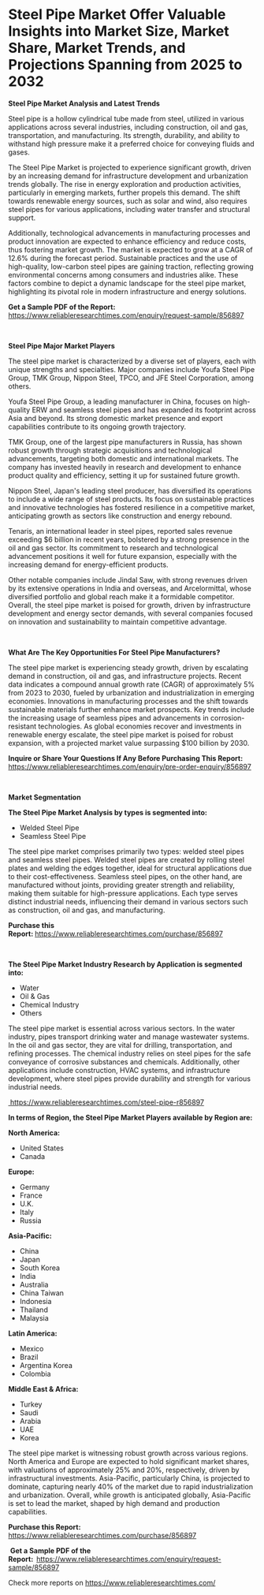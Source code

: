 <p><h1>Steel Pipe Market Offer Valuable Insights into Market Size, Market Share, Market Trends, and Projections Spanning from 2025 to 2032</h1></p><p><strong>Steel Pipe Market Analysis and Latest Trends</strong></p>
<p><p>Steel pipe is a hollow cylindrical tube made from steel, utilized in various applications across several industries, including construction, oil and gas, transportation, and manufacturing. Its strength, durability, and ability to withstand high pressure make it a preferred choice for conveying fluids and gases.</p><p>The Steel Pipe Market is projected to experience significant growth, driven by an increasing demand for infrastructure development and urbanization trends globally. The rise in energy exploration and production activities, particularly in emerging markets, further propels this demand. The shift towards renewable energy sources, such as solar and wind, also requires steel pipes for various applications, including water transfer and structural support.</p><p>Additionally, technological advancements in manufacturing processes and product innovation are expected to enhance efficiency and reduce costs, thus fostering market growth. The market is expected to grow at a CAGR of 12.6% during the forecast period. Sustainable practices and the use of high-quality, low-carbon steel pipes are gaining traction, reflecting growing environmental concerns among consumers and industries alike. These factors combine to depict a dynamic landscape for the steel pipe market, highlighting its pivotal role in modern infrastructure and energy solutions.</p></p>
<p><strong>Get a Sample PDF of the Report:&nbsp;</strong> <a href="https://www.reliableresearchtimes.com/enquiry/request-sample/856897?utm_campaign=3320&utm_medium=2&utm_source=Github&utm_content=ia&utm_term=31032025&utm_id=steel-pipe">https://www.reliableresearchtimes.com/enquiry/request-sample/856897</a></p>
<p>&nbsp;</p>
<p><strong>Steel Pipe Major Market Players</strong></p>
<p><p>The steel pipe market is characterized by a diverse set of players, each with unique strengths and specialties. Major companies include Youfa Steel Pipe Group, TMK Group, Nippon Steel, TPCO, and JFE Steel Corporation, among others. </p><p>Youfa Steel Pipe Group, a leading manufacturer in China, focuses on high-quality ERW and seamless steel pipes and has expanded its footprint across Asia and beyond. Its strong domestic market presence and export capabilities contribute to its ongoing growth trajectory.</p><p>TMK Group, one of the largest pipe manufacturers in Russia, has shown robust growth through strategic acquisitions and technological advancements, targeting both domestic and international markets. The company has invested heavily in research and development to enhance product quality and efficiency, setting it up for sustained future growth.</p><p>Nippon Steel, Japan's leading steel producer, has diversified its operations to include a wide range of steel products. Its focus on sustainable practices and innovative technologies has fostered resilience in a competitive market, anticipating growth as sectors like construction and energy rebound.</p><p>Tenaris, an international leader in steel pipes, reported sales revenue exceeding $6 billion in recent years, bolstered by a strong presence in the oil and gas sector. Its commitment to research and technological advancement positions it well for future expansion, especially with the increasing demand for energy-efficient products.</p><p>Other notable companies include Jindal Saw, with strong revenues driven by its extensive operations in India and overseas, and Arcelormittal, whose diversified portfolio and global reach make it a formidable competitor. Overall, the steel pipe market is poised for growth, driven by infrastructure development and energy sector demands, with several companies focused on innovation and sustainability to maintain competitive advantage.</p></p>
<p>&nbsp;</p>
<p><strong>What Are The Key Opportunities For Steel Pipe Manufacturers?</strong></p>
<p><p>The steel pipe market is experiencing steady growth, driven by escalating demand in construction, oil and gas, and infrastructure projects. Recent data indicates a compound annual growth rate (CAGR) of approximately 5% from 2023 to 2030, fueled by urbanization and industrialization in emerging economies. Innovations in manufacturing processes and the shift towards sustainable materials further enhance market prospects. Key trends include the increasing usage of seamless pipes and advancements in corrosion-resistant technologies. As global economies recover and investments in renewable energy escalate, the steel pipe market is poised for robust expansion, with a projected market value surpassing $100 billion by 2030.</p></p>
<p><strong>Inquire or Share Your Questions If Any Before Purchasing This Report:</strong> <a href="https://www.reliableresearchtimes.com/enquiry/pre-order-enquiry/856897?utm_campaign=3320&utm_medium=2&utm_source=Github&utm_content=ia&utm_term=31032025&utm_id=steel-pipe">https://www.reliableresearchtimes.com/enquiry/pre-order-enquiry/856897</a></p>
<p>&nbsp;</p>
<p><strong>Market Segmentation</strong></p>
<p><strong>The Steel Pipe Market Analysis by types is segmented into:</strong></p>
<p><ul><li>Welded Steel Pipe</li><li>Seamless Steel Pipe</li></ul></p>
<p><p>The steel pipe market comprises primarily two types: welded steel pipes and seamless steel pipes. Welded steel pipes are created by rolling steel plates and welding the edges together, ideal for structural applications due to their cost-effectiveness. Seamless steel pipes, on the other hand, are manufactured without joints, providing greater strength and reliability, making them suitable for high-pressure applications. Each type serves distinct industrial needs, influencing their demand in various sectors such as construction, oil and gas, and manufacturing.</p></p>
<p><strong>Purchase this Report:&nbsp;</strong><a href="https://www.reliableresearchtimes.com/purchase/856897?utm_campaign=3320&utm_medium=2&utm_source=Github&utm_content=ia&utm_term=31032025&utm_id=steel-pipe">https://www.reliableresearchtimes.com/purchase/856897</a></p>
<p>&nbsp;</p>
<p><strong>The Steel Pipe Market Industry Research by Application is segmented into:</strong></p>
<p><ul><li>Water</li><li>Oil & Gas</li><li>Chemical Industry</li><li>Others</li></ul></p>
<p><p>The steel pipe market is essential across various sectors. In the water industry, pipes transport drinking water and manage wastewater systems. In the oil and gas sector, they are vital for drilling, transportation, and refining processes. The chemical industry relies on steel pipes for the safe conveyance of corrosive substances and chemicals. Additionally, other applications include construction, HVAC systems, and infrastructure development, where steel pipes provide durability and strength for various industrial needs.</p></p>
<p><a href="https://www.reliableresearchtimes.com/steel-pipe-r856897?utm_campaign=3320&utm_medium=2&utm_source=Github&utm_content=ia&utm_term=31032025&utm_id=steel-pipe">&nbsp;https://www.reliableresearchtimes.com/steel-pipe-r856897</a></p>
<p><strong>In terms of Region, the Steel Pipe Market Players available by Region are:</strong></p>
<p>
    <p> <strong> North America: </strong>
        <ul>
            <li>United States</li>
            <li>Canada</li>
        </ul>
        </p> 
    <p> <strong> Europe: </strong>
        <ul>
            <li>Germany</li>
            <li>France</li>
            <li>U.K.</li>
            <li>Italy</li>
            <li>Russia</li>
        </ul>
        </p> 
    <p> <strong> Asia-Pacific: </strong>
        <ul>
            <li>China</li>
            <li>Japan</li>
            <li>South Korea</li>
            <li>India</li>
            <li>Australia</li>
            <li>China Taiwan</li>
            <li>Indonesia</li>
            <li>Thailand</li>
            <li>Malaysia</li>
        </ul>
        </p> 
    <p> <strong> Latin America: </strong>
        <ul>
            <li>Mexico</li>
            <li>Brazil</li>
            <li>Argentina Korea</li>
            <li>Colombia</li>
        </ul>
        </p> 
    <p> <strong> Middle East & Africa: </strong>
        <ul>
            <li>Turkey</li>
            <li>Saudi</li>
            <li>Arabia</li>
            <li>UAE</li>
            <li>Korea</li>
        </ul>
    </p>
    </p>
<p><p>The steel pipe market is witnessing robust growth across various regions. North America and Europe are expected to hold significant market shares, with valuations of approximately 25% and 20%, respectively, driven by infrastructural investments. Asia-Pacific, particularly China, is projected to dominate, capturing nearly 40% of the market due to rapid industrialization and urbanization. Overall, while growth is anticipated globally, Asia-Pacific is set to lead the market, shaped by high demand and production capabilities.</p></p>
<p><strong>Purchase this Report: </strong><a href="https://www.reliableresearchtimes.com/purchase/856897?utm_campaign=3320&utm_medium=2&utm_source=Github&utm_content=ia&utm_term=31032025&utm_id=steel-pipe">https://www.reliableresearchtimes.com/purchase/856897</a></p>
<p>&nbsp;<strong>Get a Sample PDF of the Report:&nbsp;&nbsp;</strong><a href="https://www.reliableresearchtimes.com/enquiry/request-sample/856897?utm_campaign=3320&utm_medium=2&utm_source=Github&utm_content=ia&utm_term=31032025&utm_id=steel-pipe">https://www.reliableresearchtimes.com/enquiry/request-sample/856897</a></p>
<p><strong></strong></p>
<p>Check more reports on <a href="https://www.reliableresearchtimes.com/?utm_campaign=3320&utm_medium=2&utm_source=Github&utm_content=ia&utm_term=31032025&utm_id=steel-pipe">https://www.reliableresearchtimes.com/</a></p>